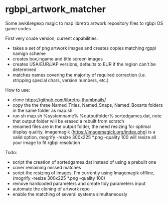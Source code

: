 # rgbpi_artwork_matcher
Some awk&amp;regexp magic to map  libretro artwork repository files to rgbpi OS game codes

First very crude version, current capabilities:

- takes a set of png artwork images and creates copies matching rgppi namign scheme
- creates box,ingame and title screen images
- creates USA/EUR/JAP versions, defaults to EUR if the region can't be determined
- matches names covering the majority of required correction (i.e. stripping special chars, version numbers, etc.)

How to use:
- clone https://github.com/libretro-thumbnails/
- copy the the three Named_Titles, Named_Snaps, Named_Boxarts folders in the same folder as map.sh
- run  sh map.sh %systemname% %outputfolder% sortedgames.dat, note that output folder will be erased a rebuilt from scratch
- renamed files are in the output folder, the need resizing for optimal display quality, imagemagik (https://imagemagick.org/index.php) is a valid option,  mogrify -resize 300x225 *.png -quality 100 will resize all your image to fit rgbpi resolution

Todo:
- script the creation of sortedgames.dat instead of using a prebuilt one
- cover remaining missed matches
- script the resizing of images, I'm currently using Imagemagik offline, (mogrify -resize 300x225 *.png -quality 100)
- remove hardcoded parameters and create tidy parameters input
- automate the cloning of artwork repo
- enable the matching of several systems simultaneously
